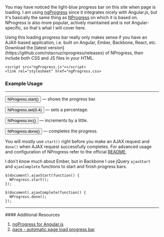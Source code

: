 <script src="http://ricostacruz.com/nprogress/nprogress.js"></script>
<link rel="stylesheet" href="http://ricostacruz.com/nprogress/nprogress.css">
<script>
  $('#start').click(function() {
    NProgress.start();
  });

  $('#set').click(function() {
    NProgress.set(0.4);
  });

  $('#inc').click(function() {
    NProgress.inc();
  });

  $('#done').click(function() {
    NProgress.done();
  });
</script>


You may have noticed the light-blue progress bar on this site when page
is loading. I am using [ngProgress](http://victorbjelkholm.github.io/ngProgress) since
it integrates nicely with Angular.js, but it's basically the same thing as
[NProgress](https://github.com/rstacruz/nprogress/) on which it is based on.
NProgress is also more popular, actively maintained and is not Angular-specific,
so that's what I will cover here.

<div class="alert alert-info">
Using this loading progress bar really only makes
sense if you have an AJAX-based application, i.e. built on Angular, Ember,
Backbone, React, etc.
</div>
Download the [latest version](https://github.com/rstacruz/nprogress/releases)
of NProgress, then include both CSS and JS files in your HTML.

```
<script src="ngProgress.js"></script>
<link rel="stylesheet" href="ngProgress.css>
```

### Example Usage
<hr>

<button id="start" class="btn btn-primary">NProgress.start()</button> — shows the progress bar.

<button id="set" class="btn btn-primary">NProgress.set(0.4)</button> — sets a percentage.

<button id="inc" class="btn btn-primary">NProgress.inc()</button> — increments by a little.

<button id="done" class="btn btn-primary">NProgress.done()</button> — completes the progress.

You will mostly use `start()` right before you make an AJAX request
and `done()` when AJAX request successfully completes. For advanced usage
and configuration of NProgress refer to the official
[README](https://github.com/rstacruz/nprogress/#advanced-usage).

I don't know much about Ember, but in Backbone I use jQuery
`ajaxStart` and `ajaxComplete` functions to start and finish
progress bars.

```
$(document).ajaxStart(function() {
  NProgress.start();
});

$(document).ajaxComplete(function() {
  NProgress.done();
});
```

<hr>
#### <i class="fa fa-lightbulb-o text-danger"></i> Additional Resources

1. [ngProgress for Angular.js](http://victorbjelkholm.github.io/ngProgress)
2. [pace - automatic page load progress bar](http://github.hubspot.com/pace/)

